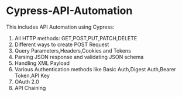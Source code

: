 # Cypress-API-Automation
This includes API Automation using Cypress:
1. All HTTP methods: GET,POST,PUT,PATCH,DELETE
2. Different ways to create POST Request
3. Query Parameters,Headers,Cookies and Tokens
4. Parsing JSON response and validating JSON schema
5. Handling XML Payload
6. Various Authentication methods like Basic Auth,Digest Auth,Bearer Token,API Key
7. OAuth 2.0
8. API Chaining
